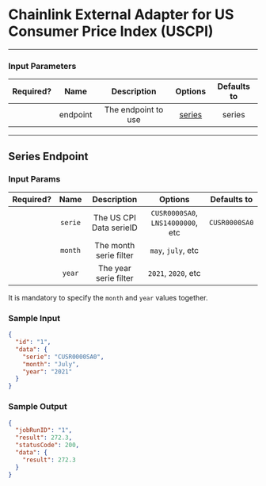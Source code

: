 # Chainlink External Adapter for US Consumer Price Index (USCPI)

---

### Input Parameters

| Required? |   Name   |     Description     |          Options           | Defaults to |
| :-------: | :------: | :-----------------: | :------------------------: | :---------: |
|           | endpoint | The endpoint to use | [series](#Series-Endpoint) |   series    |

---

## Series Endpoint

### Input Params

| Required? |  Name   |       Description       |              Options              |  Defaults to  |
| :-------: | :-----: | :---------------------: | :-------------------------------: | :-----------: |
|           | `serie` | The US CPI Data serieID | `CUSR0000SA0`, `LNS14000000`, etc | `CUSR0000SA0` |
|           | `month` | The month serie filter  |        `may`, `july`, etc         |               |
|           | `year`  |  The year serie filter  |        `2021`, `2020`, etc        |               |

It is mandatory to specify the `month` and `year` values together.

### Sample Input

```json
{
  "id": "1",
  "data": {
    "serie": "CUSR0000SA0",
    "month": "July",
    "year": "2021"
  }
}
```

### Sample Output

```json
{
  "jobRunID": "1",
  "result": 272.3,
  "statusCode": 200,
  "data": {
    "result": 272.3
  }
}
```
